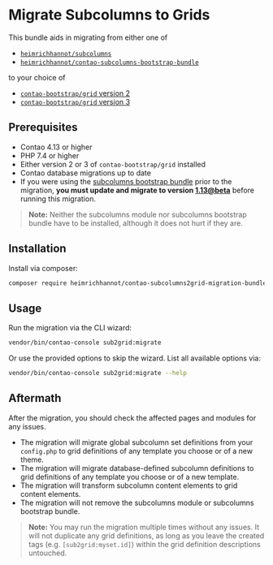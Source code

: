# Migrate Subcolumns to Grids

This bundle aids in migrating from either one of
- [`heimrichhannot/subcolumns`](https://github.com/heimrichhannot/contao-subcolumns)
- [`heimrichhannot/contao-subcolumns-bootstrap-bundle`](https://github.com/heimrichhannot/contao-subcolumns-bootstrap-bundle)

to your choice of
- [`contao-bootstrap/grid` version 2](https://github.com/contao-bootstrap/grid)
- [`contao-bootstrap/grid` version 3](https://contao-bootstrap.de/bootstrap-5-verwenden.html)


## Prerequisites

- Contao 4.13 or higher
- PHP 7.4 or higher
- Either version 2 or 3 of `contao-bootstrap/grid` installed
- Contao database migrations up to date
- If you were using the [subcolumns bootstrap bundle](https://github.com/heimrichhannot/contao-subcolumns-bootstrap-bundle) prior to the migration,
**you must update and migrate to version [1.13@beta](https://github.com/heimrichhannot/contao-subcolumns-bootstrap-bundle/tree/feature/set_selection)** before running this migration.

> **Note:** Neither the subcolumns module nor subcolumns bootstrap bundle have to be installed,
> although it does not hurt if they are.


## Installation

Install via composer:

```bash
composer require heimrichhannot/contao-subcolumns2grid-migration-bundle:dev-trunk
```

## Usage

Run the migration via the CLI wizard:

```bash
vendor/bin/contao-console sub2grid:migrate
```

Or use the provided options to skip the wizard. List all available options via:

```bash
vendor/bin/contao-console sub2grid:migrate --help
```

## Aftermath

After the migration, you should check the affected pages and modules for any issues.

- The migration will migrate global subcolumn set definitions from your `config.php`
  to grid definitions of any template you choose or of a new theme.
- The migration will migrate database-defined subcolumn definitions to grid definitions of any template you choose or
  of a new template.
- The migration will transform subcolumn content elements to grid content elements.
- The migration will not remove the subcolumns module or subcolumns bootstrap bundle.

> **Note:** You may run the migration multiple times without any issues. It will not duplicate any grid definitions,
> as long as you leave the created tags (e.g. `[sub2grid:myset.id]`) within the grid definition descriptions untouched. 
